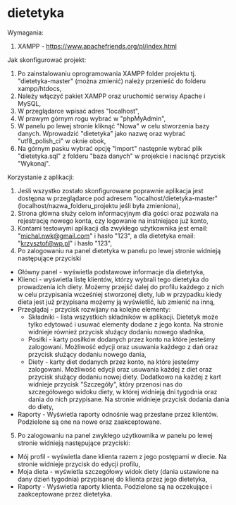 # dietetyka
Wymagania:

1. XAMPP - https://www.apachefriends.org/pl/index.html

Jak skonfigurować projekt:

1. Po zainstalowaniu oprogramowania XAMPP folder projektu tj. "dietetyka-master" (można zmienić) należy przenieść do folderu xampp/htdocs,
2. Należy włączyć pakiet XAMPP oraz uruchomić serwisy Apache i MySQL,
3. W przeglądarce wpisać adres "localhost",
4. W prawym górnym rogu wybrać w "phpMyAdmin",
5. W panelu po lewej stronie kliknąć "Nowa" w celu stworzenia bazy danych. Wprowadzić "dietetyka" jako nazwę oraz wybrać "utf8_polish_ci" w oknie obok,
6. Na górnym pasku wybrać opcję "Import" następnie wybrać plik "dietetyka.sql" z folderu "baza danych" w projekcie i nacisnąć przycisk "Wykonaj".

Korzystanie z aplikacji:

1. Jeśli wszystko zostało skonfigurowane poprawnie aplikacja jest dostępna w przeglądarce pod adresem "localhost/dietetyka-master" (localhost/nazwa_folderu_projektu jeśli była zmieniona),
2. Strona główna służy celom informacyjnym dla gości oraz pozwala na rejestrację nowego konta, czy logowanie na instniejące już konto,
3. Kontami testowymi aplikacji dla zwykłego użytkownika jest email: "michal.nwk@gmail.com" i hasło "123", a dla dietetyka email: "krzysztof@wp.pl" i hasło "123",
4. Po zalogowaniu na panel dietetyka w panelu po lewej stronie widnieją następujące przyciski
  * Główny panel - wyświetla podstawowe informacje dla dietetyka,
  * Klienci - wyświetla listę klientów, którzy wybrali tego dietetyka do prowadzenia ich diety. Możemy przejść dalej do profilu każdego z nich w celu przypisania wcześniej stworzonej diety, lub w przypadku kiedy dieta jest już przypisana możemy ją wyświetlić, lub zmienić na inną,
  * Przeglądaj - przycisk rozwijany na kolejne elementy:
    - Składniki - lista wszystkich składników w aplikacji. Dietetyk może tylko edytować i usuwać elementy dodane z jego konta. Na stronie widnieje również przycisk służący dodaniu nowego sładnika,
    - Posiłki - karty posiłków dodanych przez konto na które jesteśmy zalogowani. Możliwość edycji oraz usuwania każdego z dań oraz przycisk służący dodaniu nowego dania,
    - Diety - karty diet dodanych przez konto, na które jesteśmy zalogowani. Możliwość edycji oraz usuwania każdej z diet oraz przycisk służący dodaniu nowej diety. Dodatkowo na każdej z kart widnieje przycisk "Szczegóły", który przenosi nas do szczegółowego widoku diety, w której widnieją dni tygodnia oraz dania do nich przypisane. Na stronie widnieje przycisk dodania dania do diety,
  * Raporty - Wyświetla raporty odnośnie wag przesłane przez klientów. Podzielone są one na nowe oraz zaakceptowane.
5. Po zalogowaniu na panel zwykłego użytkownika w panelu po lewej stronie widnieją następujące przyciski:
  * Mój profil - wyświetla dane klienta razem z jego postępami w diecie. Na stronie widnieje przycisk do edycji profilu,
  * Moja dieta - wyświetla szczegółowy widok diety (dania ustawione na dany dzień tygodnia) przypisanej do klienta przez jego dietetyka,
  * Raporty - Wyświetla raporty klienta. Podzielone są na oczekujące i zaakceptowane przez dietetyka.
